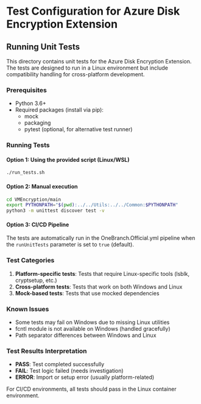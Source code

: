 # Test Configuration for Azure Disk Encryption Extension

## Running Unit Tests

This directory contains unit tests for the Azure Disk Encryption Extension. The tests are designed to run in a Linux environment but include compatibility handling for cross-platform development.

### Prerequisites

- Python 3.6+
- Required packages (install via pip):
  - mock
  - packaging
  - pytest (optional, for alternative test runner)

### Running Tests

#### Option 1: Using the provided script (Linux/WSL)
```bash
./run_tests.sh
```

#### Option 2: Manual execution
```bash
cd VMEncryption/main
export PYTHONPATH="$(pwd):../../Utils:../../Common:$PYTHONPATH"
python3 -m unittest discover test -v
```

#### Option 3: CI/CD Pipeline
The tests are automatically run in the OneBranch.Official.yml pipeline when the `runUnitTests` parameter is set to `true` (default).

### Test Categories

1. **Platform-specific tests**: Tests that require Linux-specific tools (lsblk, cryptsetup, etc.)
2. **Cross-platform tests**: Tests that work on both Windows and Linux
3. **Mock-based tests**: Tests that use mocked dependencies

### Known Issues

- Some tests may fail on Windows due to missing Linux utilities
- fcntl module is not available on Windows (handled gracefully)
- Path separator differences between Windows and Linux

### Test Results Interpretation

- **PASS**: Test completed successfully
- **FAIL**: Test logic failed (needs investigation)
- **ERROR**: Import or setup error (usually platform-related)

For CI/CD environments, all tests should pass in the Linux container environment.
